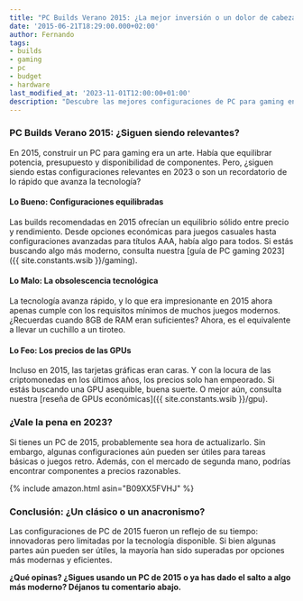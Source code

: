 ```yaml
---
title: "PC Builds Verano 2015: ¿La mejor inversión o un dolor de cabeza?"
date: '2015-06-21T18:29:00.000+02:00'
author: Fernando
tags:
- builds
- gaming
- pc
- budget
- hardware
last_modified_at: '2023-11-01T12:00:00+01:00'
description: "Descubre las mejores configuraciones de PC para gaming en verano de 2015. ¿Siguen siendo relevantes o es hora de actualizarse?"
---
```


### PC Builds Verano 2015: ¿Siguen siendo relevantes?

En 2015, construir un PC para gaming era un arte. Había que equilibrar potencia, presupuesto y disponibilidad de componentes. Pero, ¿siguen siendo estas configuraciones relevantes en 2023 o son un recordatorio de lo rápido que avanza la tecnología?

#### Lo Bueno: Configuraciones equilibradas

Las builds recomendadas en 2015 ofrecían un equilibrio sólido entre precio y rendimiento. Desde opciones económicas para juegos casuales hasta configuraciones avanzadas para títulos AAA, había algo para todos. Si estás buscando algo más moderno, consulta nuestra [guía de PC gaming 2023]({{ site.constants.wsib }}/gaming).

#### Lo Malo: La obsolescencia tecnológica

La tecnología avanza rápido, y lo que era impresionante en 2015 ahora apenas cumple con los requisitos mínimos de muchos juegos modernos. ¿Recuerdas cuando 8GB de RAM eran suficientes? Ahora, es el equivalente a llevar un cuchillo a un tiroteo.

#### Lo Feo: Los precios de las GPUs

Incluso en 2015, las tarjetas gráficas eran caras. Y con la locura de las criptomonedas en los últimos años, los precios solo han empeorado. Si estás buscando una GPU asequible, buena suerte. O mejor aún, consulta nuestra [reseña de GPUs económicas]({{ site.constants.wsib }}/gpu).

### ¿Vale la pena en 2023?

Si tienes un PC de 2015, probablemente sea hora de actualizarlo. Sin embargo, algunas configuraciones aún pueden ser útiles para tareas básicas o juegos retro. Además, con el mercado de segunda mano, podrías encontrar componentes a precios razonables.

{% include amazon.html asin="B09XX5FVHJ" %}

### Conclusión: ¿Un clásico o un anacronismo?

Las configuraciones de PC de 2015 fueron un reflejo de su tiempo: innovadoras pero limitadas por la tecnología disponible. Si bien algunas partes aún pueden ser útiles, la mayoría han sido superadas por opciones más modernas y eficientes.

**¿Qué opinas? ¿Sigues usando un PC de 2015 o ya has dado el salto a algo más moderno? Déjanos tu comentario abajo.**
